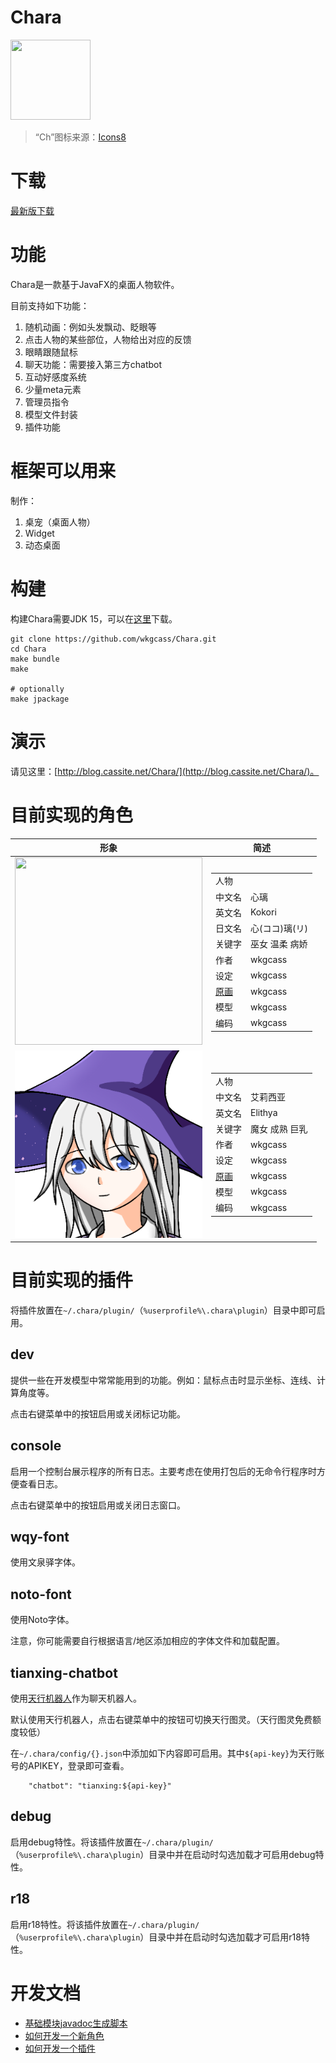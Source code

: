 # Chara

<img src="docs/readme-bundle/chara.png" width="128px" height="128px">

> “Ch”图标来源：[Icons8](https://icons8.com)

# 下载

[最新版下载](http://blog.cassite.net/Chara-release)

# 功能

Chara是一款基于JavaFX的桌面人物软件。

目前支持如下功能：

1. 随机动画：例如头发飘动、眨眼等
2. 点击人物的某些部位，人物给出对应的反馈
3. 眼睛跟随鼠标
4. 聊天功能：需要接入第三方chatbot
5. 互动好感度系统
6. 少量meta元素
7. 管理员指令
8. 模型文件封装
9. 插件功能

# 框架可以用来

制作：

1. 桌宠（桌面人物）
2. Widget
3. 动态桌面

# 构建

构建Chara需要JDK 15，可以在[这里](https://adoptopenjdk.net/?variant=openjdk15&jvmVariant=hotspot)下载。

```
git clone https://github.com/wkgcass/Chara.git
cd Chara
make bundle
make

# optionally
make jpackage
```

# 演示

请见这里：[http://blog.cassite.net/Chara/](http://blog.cassite.net/Chara/)。

# 目前实现的角色

<table>
<thead>
  <tr>
   <th>形象</th>
   <th>简述</th>
  </tr>
</thead>
<tbody>
  <tr>
   <td>
<a href="https://github.com/wkgcass/Chara/tree/master/characters/kokori"><img src="docs/readme-bundle/kokori.png" width="300px" height="300px"></a>
   </td>
   <td>
<table>
<tbody>
  <tr><td> 人物 </td></tr>
  <tr><td> 中文名 </td> <td> 心璃 </td></tr>
  <tr><td> 英文名 </td> <td> Kokori </td></tr>
  <tr><td> 日文名 </td> <td> 心(ココ)璃(リ) </td></tr>
  <tr><td> 关键字 </td> <td> 巫女 温柔 病娇 </td></tr>
  <tr><td> 作者 </td> <td> wkgcass </td></tr>
  <tr><td> 设定 </td> <td> wkgcass </td></tr>
  <tr><td><a href="https://www.pixiv.net/artworks/85094809"> 原画 </a></td> <td> wkgcass </td></tr>
  <tr><td> 模型 </td> <td> wkgcass </td></tr>
  <tr><td> 编码 </td> <td> wkgcass </td></tr>
</tbody>
</table>
   </td>
  </tr> <!-- end kokori -->
  <tr>
   <td>
<a href="https://github.com/wkgcass/Chara/tree/master/characters/elithya"><img src="docs/readme-bundle/elithya.png" width="300px" height="300px"></a>
   </td>
   <td>
<table>
<tbody>
  <tr><td> 人物 </td></tr>
  <tr><td> 中文名 </td> <td> 艾莉西亚 </td></tr>
  <tr><td> 英文名 </td> <td> Elithya </td></tr>
  <tr><td> 关键字 </td> <td> 魔女 成熟 巨乳 </td></tr>
  <tr><td> 作者 </td> <td> wkgcass </td></tr>
  <tr><td> 设定 </td> <td> wkgcass </td></tr>
  <tr><td><a href="https://www.pixiv.net/artworks/85825443"> 原画 </a></td> <td> wkgcass </td></tr>
  <tr><td> 模型 </td> <td> wkgcass </td></tr>
  <tr><td> 编码 </td> <td> wkgcass </td></tr>
</tbody>
</table>
   </td>
  </tr> <!-- end elithya -->
</tbody>
</table>

# 目前实现的插件

将插件放置在`~/.chara/plugin/`（`%userprofile%\.chara\plugin`）目录中即可启用。

## dev

提供一些在开发模型中常常能用到的功能。例如：鼠标点击时显示坐标、连线、计算角度等。

点击右键菜单中的按钮启用或关闭标记功能。

## console

启用一个控制台展示程序的所有日志。主要考虑在使用打包后的无命令行程序时方便查看日志。

点击右键菜单中的按钮启用或关闭日志窗口。

## wqy-font

使用文泉驿字体。

## noto-font

使用Noto字体。

注意，你可能需要自行根据语言/地区添加相应的字体文件和加载配置。

## tianxing-chatbot

使用[天行机器人](https://www.tianapi.com/search/机器人)作为聊天机器人。

默认使用天行机器人，点击右键菜单中的按钮可切换天行图灵。（天行图灵免费额度较低）

在`~/.chara/config/{}.json`中添加如下内容即可启用。其中`${api-key}`为天行账号的APIKEY，登录即可查看。

```
    "chatbot": "tianxing:${api-key}"
```

## debug

启用debug特性。将该插件放置在`~/.chara/plugin/`（`%userprofile%\.chara\plugin`）目录中并在启动时勾选加载才可启用debug特性。

## r18

启用r18特性。将该插件放置在`~/.chara/plugin/`（`%userprofile%\.chara\plugin`）目录中并在启动时勾选加载才可启用r18特性。

# 开发文档

* [基础模块javadoc生成脚本](docs/generate-javadoc.sh)
* [如何开发一个新角色](docs/how-to-develop-a-new-character.md)
* [如何开发一个插件](docs/how-to-develop-a-new-plugin.md)
